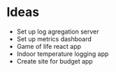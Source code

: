 # Ideas 

- Set up log agregation server 
- Set up metrics dashboard 
- Game of life react app 
- Indoor temperature logging app 
- Create site for budget app 